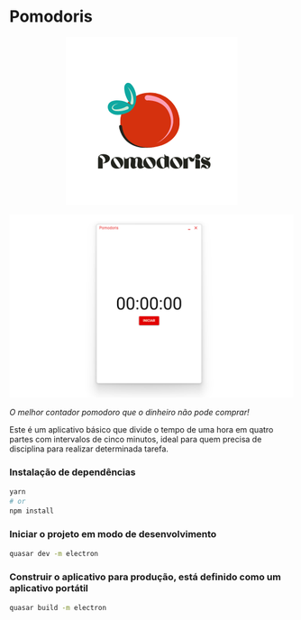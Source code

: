 # Pomodoris

<p align="center">
  <img src="public/Pomodoris.png" />
</p>

<p align="center">
  <img src="public/screenshot-0.png" width="600" />
</p>

*O melhor contador pomodoro que o dinheiro não pode comprar!*

Este é um aplicativo básico que divide o tempo de uma hora em quatro partes com intervalos de cinco minutos, ideal para quem precisa de
disciplina para realizar determinada tarefa.

### Instalação de dependências
```bash
yarn
# or
npm install
```

### Iniciar o projeto em modo de desenvolvimento
```bash
quasar dev -m electron
```


### Construir o aplicativo para produção, está definido como um aplicativo portátil
```bash
quasar build -m electron
```
